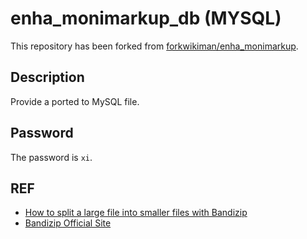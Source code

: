 # enha_monimarkup_db (MYSQL)

This repository has been forked from [forkwikiman/enha_monimarkup](https://github.com/forkwikiman/enha_monimarkup).

## Description
Provide a ported to MySQL file.

## Password
The password is `xi`.

## REF
- [How to split a large file into smaller files with Bandizip](https://en.bandisoft.com/bandizip/help/how-to-split-a-large-file-into-smaller-files-with-bandizip/)
- [Bandizip Official Site](https://en.bandisoft.com/bandizip/)
